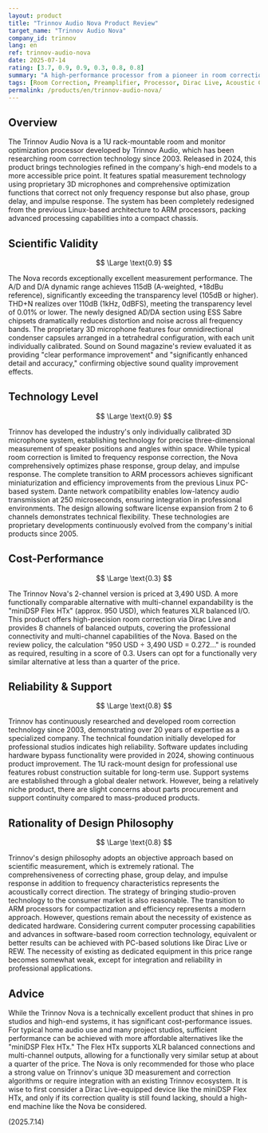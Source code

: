 ```yaml
---
layout: product
title: "Trinnov Audio Nova Product Review"
target_name: "Trinnov Audio Nova"
company_id: trinnov
lang: en
ref: trinnov-audio-nova
date: 2025-07-14
rating: [3.7, 0.9, 0.9, 0.3, 0.8, 0.8]
summary: "A high-performance processor from a pioneer in room correction technology. Features excellent measurement performance and unique 3D microphones, but faces cost-performance challenges compared to products with equivalent functionality."
tags: [Room Correction, Preamplifier, Processor, Dirac Live, Acoustic Correction]
permalink: /products/en/trinnov-audio-nova/
---
```


## Overview

The Trinnov Audio Nova is a 1U rack-mountable room and monitor optimization processor developed by Trinnov Audio, which has been researching room correction technology since 2003. Released in 2024, this product brings technologies refined in the company's high-end models to a more accessible price point. It features spatial measurement technology using proprietary 3D microphones and comprehensive optimization functions that correct not only frequency response but also phase, group delay, and impulse response. The system has been completely redesigned from the previous Linux-based architecture to ARM processors, packing advanced processing capabilities into a compact chassis.

## Scientific Validity

$$ \Large \text{0.9} $$

The Nova records exceptionally excellent measurement performance. The A/D and D/A dynamic range achieves 115dB (A-weighted, +18dBu reference), significantly exceeding the transparency level (105dB or higher). THD+N realizes over 110dB (1kHz, 0dBFS), meeting the transparency level of 0.01% or lower. The newly designed AD/DA section using ESS Sabre chipsets dramatically reduces distortion and noise across all frequency bands. The proprietary 3D microphone features four omnidirectional condenser capsules arranged in a tetrahedral configuration, with each unit individually calibrated. Sound on Sound magazine's review evaluated it as providing "clear performance improvement" and "significantly enhanced detail and accuracy," confirming objective sound quality improvement effects.

## Technology Level

$$ \Large \text{0.9} $$

Trinnov has developed the industry's only individually calibrated 3D microphone system, establishing technology for precise three-dimensional measurement of speaker positions and angles within space. While typical room correction is limited to frequency response correction, the Nova comprehensively optimizes phase response, group delay, and impulse response. The complete transition to ARM processors achieves significant miniaturization and efficiency improvements from the previous Linux PC-based system. Dante network compatibility enables low-latency audio transmission at 250 microseconds, ensuring integration in professional environments. The design allowing software license expansion from 2 to 6 channels demonstrates technical flexibility. These technologies are proprietary developments continuously evolved from the company's initial products since 2005.

## Cost-Performance

$$ \Large \text{0.3} $$

The Trinnov Nova's 2-channel version is priced at 3,490 USD. A more functionally comparable alternative with multi-channel expandability is the "miniDSP Flex HTx" (approx. 950 USD), which features XLR balanced I/O. This product offers high-precision room correction via Dirac Live and provides 8 channels of balanced outputs, covering the professional connectivity and multi-channel capabilities of the Nova. Based on the review policy, the calculation "950 USD ÷ 3,490 USD = 0.272..." is rounded as required, resulting in a score of 0.3. Users can opt for a functionally very similar alternative at less than a quarter of the price.

## Reliability & Support

$$ \Large \text{0.8} $$

Trinnov has continuously researched and developed room correction technology since 2003, demonstrating over 20 years of expertise as a specialized company. The technical foundation initially developed for professional studios indicates high reliability. Software updates including hardware bypass functionality were provided in 2024, showing continuous product improvement. The 1U rack-mount design for professional use features robust construction suitable for long-term use. Support systems are established through a global dealer network. However, being a relatively niche product, there are slight concerns about parts procurement and support continuity compared to mass-produced products.

## Rationality of Design Philosophy

$$ \Large \text{0.8} $$

Trinnov's design philosophy adopts an objective approach based on scientific measurement, which is extremely rational. The comprehensiveness of correcting phase, group delay, and impulse response in addition to frequency characteristics represents the acoustically correct direction. The strategy of bringing studio-proven technology to the consumer market is also reasonable. The transition to ARM processors for compactization and efficiency represents a modern approach. However, questions remain about the necessity of existence as dedicated hardware. Considering current computer processing capabilities and advances in software-based room correction technology, equivalent or better results can be achieved with PC-based solutions like Dirac Live or REW. The necessity of existing as dedicated equipment in this price range becomes somewhat weak, except for integration and reliability in professional applications.

## Advice

While the Trinnov Nova is a technically excellent product that shines in pro studios and high-end systems, it has significant cost-performance issues. For typical home audio use and many project studios, sufficient performance can be achieved with more affordable alternatives like the "miniDSP Flex HTx." The Flex HTx supports XLR balanced connections and multi-channel outputs, allowing for a functionally very similar setup at about a quarter of the price. The Nova is only recommended for those who place a strong value on Trinnov's unique 3D measurement and correction algorithms or require integration with an existing Trinnov ecosystem. It is wise to first consider a Dirac Live-equipped device like the miniDSP Flex HTx, and only if its correction quality is still found lacking, should a high-end machine like the Nova be considered.

(2025.7.14)